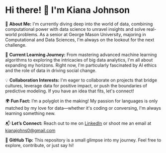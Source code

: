 # Hi there! 👋 I'm Kiana Johnson

🚀 **About Me:**
I'm currently diving deep into the world of data, combining computational power with data science to unravel insights and solve real-world problems. As a senior at George Mason University, majoring in Computational and Data Sciences, I'm always on the lookout for the next challenge.

🌱 **Current Learning Journey:**
From mastering advanced machine learning algorithms to exploring the intricacies of big data analytics, I'm all about expanding my horizons. Right now, I'm particularly fascinated by AI ethics and the role of data in driving social change.

💡 **Collaboration Interests:**
I'm eager to collaborate on projects that bridge cultures, leverage data for positive impact, or push the boundaries of predictive modeling. If you have an idea that fits, let's connect!

🌍 **Fun Fact:**
I’m a polyglot in the making! My passion for languages is only matched by my love for data—whether it's coding or conversing, I'm always learning something new.

📬 **Let’s Connect:**
Reach out to me on [LinkedIn](https://www.linkedin.com/in/kiana-johnson) or shoot me an email at kianajohns0@gmail.com

🔗 **GitHub Tip:**
This repository is a small glimpse into my journey. Feel free to explore, contribute, or just say hi!

